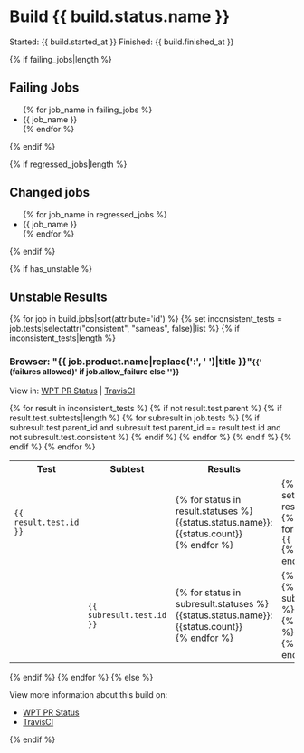 # Build {{ build.status.name }}

Started: {{ build.started_at }}
Finished: {{ build.finished_at }}

{% if failing_jobs|length %}
<h2>Failing Jobs</h2>
<ul>
{% for job_name in failing_jobs %}
<li>{{ job_name }}</li>
{% endfor %}
</ul>
{% endif %}

{% if regressed_jobs|length %}
<h2>Changed jobs</h2>
<ul>
{% for job_name in regressed_jobs %}
<li>{{ job_name }}</li>
{% endfor %}
</ul>
{% endif %}

{% if has_unstable %}
<h2>Unstable Results</h2>
  {% for job in build.jobs|sort(attribute='id') %}
  {% set inconsistent_tests = job.tests|selectattr("consistent", "sameas", false)|list %}
  {% if inconsistent_tests|length %}
  <h3>Browser: "{{ job.product.name|replace(':', ' ')|title }}"<small>{{' (failures allowed)' if job.allow_failure else ''}}</small></h3>
  <p>View in: <a href="http://{{app_domain}}/job/{{job.number}}">WPT PR Status</a> |
      <a href="https://travis-ci.org/{{org_name}}/{{repo_name}}/jobs/{{job.id}}">TravisCI</a></p>
  <table>
    <tr>
      <th>Test</th>
      <th>Subtest</th>
      <th>Results</th>
      <th>Messages</th>
    </tr>
  {% for result in inconsistent_tests %}
  {% if not result.test.parent %}
  <tr>
    <td><code>{{ result.test.id }}</code></td>
    <td>&nbsp;</td>
    <td>{% for status in result.statuses %}{{status.status.name}}: {{status.count}}<br />{% endfor %}</td>
    <td>{% if result.messages %}{% set messages = result.messages|fromjson %}{% if messages|length %}{% for message in messages %}<code>{{ message }}</code><br />{% endfor %}{% endif %}{% endif %}</td>
  </tr>
  {% if result.test.subtests|length %}
  {% for subresult in job.tests %}
  {% if subresult.test.parent_id and subresult.test.parent_id == result.test.id and not subresult.test.consistent %}
  <tr>
    <td>&nbsp;</td>
    <td><code>{{ subresult.test.id }}</code></td>
    <td>{% for status in subresult.statuses %}{{status.status.name}}: {{status.count}}<br />{% endfor %}</td>
    <td>{% if subresult.messages %}{% set messages = subresult.messages|fromjson %}{% if messages|length %}{% for message in messages %}<code>{{ message }}</code><br />{% endfor %}{% endif %}{% endif %}</td>
  </tr>
  {% endif %}
  {% endfor %}
  {% endif %}
  {% endif %}
  {% endfor %}
  </table>
  {% endif %}
  {% endfor %}
{% else %}

View more information about this build on:

- [WPT PR Status](http://{{app_domain}}/build/{{build.number}})
- [TravisCI](https://travis-ci.org/{{org_name}}/{{repo_name}}/builds/{{build.id}})

{% endif %}
